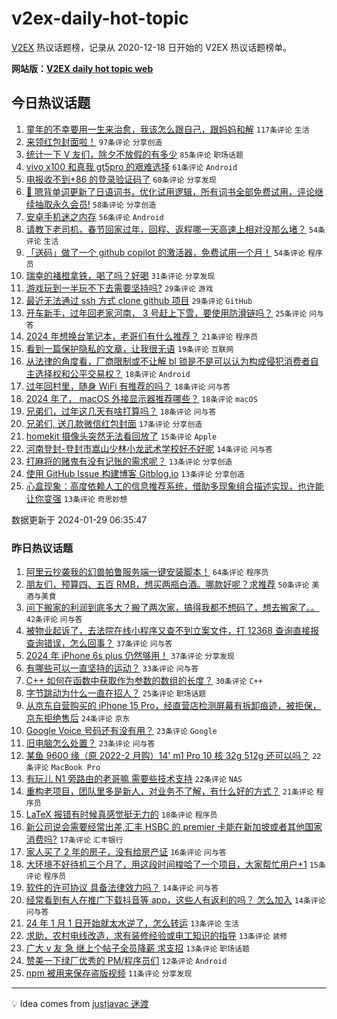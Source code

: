 # v2ex-daily-hot-topic

[V2EX](https://www.v2ex.com/) 热议话题榜，记录从 2020-12-18 日开始的 V2EX 热议话题榜单。

**网站版：[V2EX daily hot topic web](https://boojack.github.io/v2ex-daily-hot-topic-web/)**

## 今日热议话题

<!-- TODAY BEGIN -->

1. [童年的不幸要用一生来治愈，我该怎么跟自己，跟妈妈和解](https://www.v2ex.com/t/1012337) `117条评论` `生活`
1. [来领红包封面啦！](https://www.v2ex.com/t/1012358) `97条评论` `分享创造`
1. [统计一下 V 友们，除夕不放假的有多少](https://www.v2ex.com/t/1012382) `85条评论` `职场话题`
1. [vivo x100 和真我 gt5pro 的艰难选择](https://www.v2ex.com/t/1012313) `61条评论` `Android`
1. [电报收不到+86 的登录验证码了](https://www.v2ex.com/t/1012303) `60条评论` `分享发现`
1. [🎁 嗯背单词更新了日语词书，优化试用逻辑，所有词书全部免费试用，评论继续抽取永久会员!](https://www.v2ex.com/t/1012360) `58条评论` `分享创造`
1. [安卓手机迷之内存](https://www.v2ex.com/t/1012306) `56条评论` `Android`
1. [请教下老司机，春节回家过年，回程、返程哪一天高速上相对没那么堵？](https://www.v2ex.com/t/1012290) `54条评论` `生活`
1. [「送码」做了一个 github copilot 的激活器，免费试用一个月！](https://www.v2ex.com/t/1012329) `54条评论` `程序员`
1. [瑞幸的褚橙拿铁，喝了吗？好喝](https://www.v2ex.com/t/1012418) `31条评论` `分享发现`
1. [游戏玩到一半玩不下去需要坚持吗?](https://www.v2ex.com/t/1012365) `29条评论` `游戏`
1. [最近无法通过 ssh 方式 clone github 项目](https://www.v2ex.com/t/1012310) `29条评论` `GitHub`
1. [开车新手，过年回老家河南， 3 号赶上下雪，要使用防滑链吗？](https://www.v2ex.com/t/1012381) `25条评论` `问与答`
1. [2024 年想换台笔记本，老哥们有什么推荐？](https://www.v2ex.com/t/1012374) `21条评论` `程序员`
1. [看到一篇保护隐私的文章，让我很无语](https://www.v2ex.com/t/1012294) `19条评论` `互联网`
1. [从法律的角度看，厂商限制或不让解 bl 锁是不是可以认为构成侵犯消费者自主选择权和公平交易权？](https://www.v2ex.com/t/1012406) `18条评论` `Android`
1. [过年回村里，随身 WiFi 有推荐的吗？](https://www.v2ex.com/t/1012405) `18条评论` `问与答`
1. [2024 年了， macOS 外接显示器推荐哪些？](https://www.v2ex.com/t/1012389) `18条评论` `macOS`
1. [兄弟们，过年这几天有啥打算吗？](https://www.v2ex.com/t/1012330) `18条评论` `问与答`
1. [兄弟们, 送几款微信红包封面](https://www.v2ex.com/t/1012343) `17条评论` `分享创造`
1. [homekit 摄像头突然无法看回放了](https://www.v2ex.com/t/1012307) `15条评论` `Apple`
1. [河南登封-登封市嵩山少林小龙武术学校好不好呢](https://www.v2ex.com/t/1012347) `14条评论` `问与答`
1. [打麻将的赌鬼有没有记账的需求呢？](https://www.v2ex.com/t/1012354) `13条评论` `分享创造`
1. [使用 GitHub Issue 构建博客 Gitblog.io](https://www.v2ex.com/t/1012338) `13条评论` `分享创造`
1. [心盒现象：高度依赖人工的信息推荐系统，借助多现象组合描述实现，也许能让你变强](https://www.v2ex.com/t/1012289) `13条评论` `奇思妙想`

数据更新于 2024-01-29 06:35:47

<!-- TODAY END -->

### 昨日热议话题

<!-- YESTERDAY BEGIN -->

1. [阿里云抄袭我的幻兽帕鲁服务端一键安装脚本！](https://www.v2ex.com/t/1012132) `64条评论` `程序员`
1. [朋友们，预算四、五百 RMB，想买两瓶白酒。哪款好呢？求推荐](https://www.v2ex.com/t/1012139) `50条评论` `美酒与美食`
1. [问下搬家的利润到底多大？搬了两次家，搞得我都不想码了，想去搬家了。。](https://www.v2ex.com/t/1012223) `42条评论` `问与答`
1. [被物业起诉了，去法院在线小程序又查不到立案文件，打 12368 查询直接报查询错误，怎么回事？](https://www.v2ex.com/t/1012155) `37条评论` `问与答`
1. [2024 年 iPhone 6s plus 仍然够用！](https://www.v2ex.com/t/1012174) `37条评论` `分享发现`
1. [有哪些可以一直坚持的运动？](https://www.v2ex.com/t/1012212) `33条评论` `问与答`
1. [C++ 如何在函数中获取作为参数的数组的长度？](https://www.v2ex.com/t/1012152) `30条评论` `C++`
1. [字节跳动为什么一直在招人？](https://www.v2ex.com/t/1012201) `25条评论` `职场话题`
1. [从京东自营购买的 iPhone 15 Pro，经直营店检测屏幕有拆卸痕迹，被拒保，京东拒绝售后](https://www.v2ex.com/t/1012195) `24条评论` `京东`
1. [Google Voice 号码还有没有用？](https://www.v2ex.com/t/1012268) `23条评论` `Google`
1. [旧电脑怎么处置？](https://www.v2ex.com/t/1012145) `23条评论` `问与答`
1. [某鱼 9600 缘（原 2022-2 月购）14' m1 Pro 10 核 32g 512g 还可以吗？](https://www.v2ex.com/t/1012133) `22条评论` `MacBook Pro`
1. [有玩儿 N1 旁路由的老哥嘛 需要些技术支持](https://www.v2ex.com/t/1012165) `22条评论` `NAS`
1. [重构老项目，团队里多是新人，对业务不了解，有什么好的方式？](https://www.v2ex.com/t/1012158) `21条评论` `程序员`
1. [LaTeX 报错有时候真感觉挺无力的](https://www.v2ex.com/t/1012225) `18条评论` `程序员`
1. [新公司说会需要经常出差,汇丰 HSBC 的 premier 卡能在新加坡或者其他国家消费吗?](https://www.v2ex.com/t/1012146) `17条评论` `汇丰银行`
1. [家人买了 2 年的房子，没有给房产证](https://www.v2ex.com/t/1012198) `16条评论` `问与答`
1. [大环境不好待机三个月了，用这段时间梭哈了一个项目，大家帮忙用户+1](https://www.v2ex.com/t/1012189) `15条评论` `程序员`
1. [软件的许可协议 具备法律效力吗？](https://www.v2ex.com/t/1012143) `14条评论` `问与答`
1. [经常看到有人在推广下载抖音等 app，这些人有返利的吗？ 怎么加入](https://www.v2ex.com/t/1012141) `14条评论` `问与答`
1. [24 年 1 月 1 日开始就太水逆了，怎么转运](https://www.v2ex.com/t/1012207) `13条评论` `生活`
1. [求助，农村电线改造，求有装修经验或电工知识的指导](https://www.v2ex.com/t/1012178) `13条评论` `装修`
1. [广大 v 友 急 继上个帖子全员降薪 求支招](https://www.v2ex.com/t/1012147) `13条评论` `职场话题`
1. [赞美一下绿厂优秀的 PM/程序员们](https://www.v2ex.com/t/1012162) `12条评论` `Android`
1. [npm 被用来保存盗版视频](https://www.v2ex.com/t/1012222) `11条评论` `分享发现`

<!-- YESTERDAY END -->

---

💡 Idea comes from [justjavac 迷渡](https://github.com/justjavac/)
